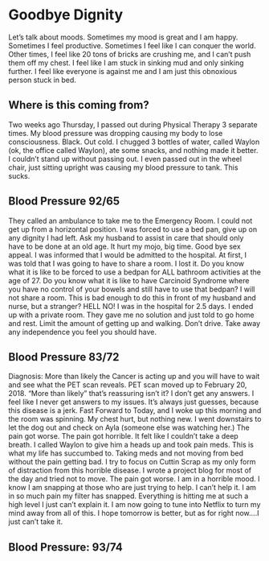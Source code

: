 # Goodbye Dignity
Let’s talk about moods.  Sometimes my mood is great and I am happy.  Sometimes I feel productive.  Sometimes I feel like I can conquer the world.  Other times, I feel like 20 tons of bricks are crushing me, and I can’t push them off my chest.  I feel like I am stuck in sinking mud and only sinking further.  I feel like everyone is against me and I am just this obnoxious person stuck in bed.

## Where is this coming from?
Two weeks ago Thursday, I passed out during Physical Therapy 3 separate times.  My blood pressure was dropping causing my body to lose consciousness.  Black.  Out cold.  I chugged 3 bottles of water, called Waylon (ok, the office called Waylon), ate some snacks, and nothing made it better.  I couldn’t stand up without passing out. I even passed out in the wheel chair, just sitting upright was causing my blood pressure to tank.  This sucks.

## Blood Pressure 92/65
They called an ambulance to take me to the Emergency Room.  I could not get up from a horizontal position.
I was forced to use a bed pan, give up on any dignity I had left.  Ask my husband to assist in care that should only have to be done at an old age.  It hurt my mojo, big time. Good bye sex appeal. I was informed that I would be admitted to the hospital.
At first, I was told that I was going to have to share a room.  I lost it.  Do you know what it is like to be forced to use a bedpan for ALL bathroom activities at the age of 27.  Do you know what it is like to have Carcinoid Syndrome where you have no control of your bowels and still have to use that bedpan?  I will not share a room.  This is bad enough to do this in front of my husband and nurse, but a stranger? HELL NO!  I was in the hospital for 2.5 days.  I ended up with a private room.  They gave me no solution and just told to go home and rest. Limit the amount of getting up and walking. Don’t drive.  Take away any independence you feel you should have.

## Blood Pressure 83/72
Diagnosis: More than likely the Cancer is acting up and you will have to wait and see what the PET scan reveals. PET scan moved up to February 20, 2018.
“More than likely” that’s reassuring isn’t it?  I don’t get any answers.  I feel like I never get answers to my issues.  It’s always just guesses, because this disease is a jerk. 
Fast Forward to Today, and I woke up this morning and the room was spinning.  My chest hurt, but nothing new.  I went downstairs to let the dog out and check on Ayla (someone else was watching her.)  The pain got worse.  The pain got horrible.  It felt like I couldn’t take a deep breath.  I called Waylon to give him a heads up and took pain meds.  This is what my life has succumbed to.  Taking meds and not moving from bed without the pain getting bad.  I try to focus on Cuttin Scrap as my only form of distraction from this horrible disease.  I wrote a project blog for most of the day and tried not to move.  The pain got worse.  I am in a horrible mood.  I know I am snapping at those who are just trying to help.  I can’t help it.  I am in so much pain my filter has snapped. Everything is hitting me at such a high level I just can’t explain it.  I am now going to tune into Netflix to turn my mind away from all of this.  I hope tomorrow is better, but as for right now….I just can’t take it.

## Blood Pressure: 93/74


